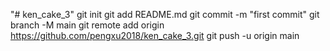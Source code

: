"# ken_cake_3"  git init git add README.md git commit -m "first commit" git branch -M main git remote add origin https://github.com/pengxu2018/ken_cake_3.git git push -u origin main
